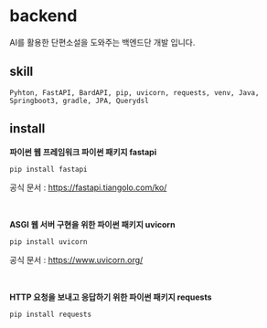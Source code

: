 # backend

AI를 활용한 단편소설을 도와주는 백엔드단 개발 입니다.

## skill

`Pyhton, FastAPI, BardAPI, pip, uvicorn, requests, venv, Java, Springboot3, gradle, JPA, Querydsl`

## install

**파이썬 웹 프레임워크 파이썬 패키지 fastapi**
```pip
pip install fastapi
```
공식 문서 : https://fastapi.tiangolo.com/ko/

<br>

**ASGI 웹 서버 구현을 위한 파이썬 패키지 uvicorn**
```
pip install uvicorn
```
공식 문서 : https://www.uvicorn.org/

<br>

**HTTP 요청을 보내고 응답하기 위한 파이썬 패키지 requests**
```
pip install requests
```
